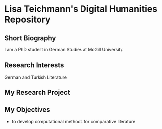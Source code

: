 # Lisa Teichmann's Digital Humanities Repository

## Short Biography
I am a PhD student in German Studies at McGill University.

## Research Interests
German and Turkish Literature

## My Research Project

## My Objectives
* to develop computational methods for comparative literature

